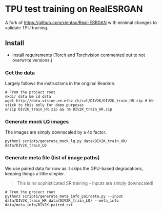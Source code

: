 # TPU test training on RealESRGAN
A fork of https://github.com/xinntao/Real-ESRGAN with minimal changes to validate TPU training.

## Install
- Install requirements (Torch and Torchvision commented out to not overwrite versions.)

### Get the data
Largely follows the instructions in the original Readme.
```
# From the project root
mkdir data && cd data
wget http://data.vision.ee.ethz.ch/cvl/DIV2K/DIV2K_train_HR.zip # We stick to this only for demo purposes
unzip DIV2K_train_HR.zip && rm DIV2K_train_HR.zip
```

### Generate mock LQ images
The images are simply downscaled by a 4x factor.
```
python3 scripts/generate_mock_lq.py data/DIV2K_train_HR/ data/DIV2K_train_LQ
```

### Generate meta file (list of image paths)
We use paired data for now as it skips the GPU-based degradations, keeping things a little simpler.
> This is no sophisticated SR training - inputs are simply downscaled!
```
# From the project root
python3 scripts/generate_meta_info_pairdata.py --input data/DIV2K_train_HR data/DIV2K_train_LQ/ --meta_info data/meta_info/DIV2K-paired.txt
```
